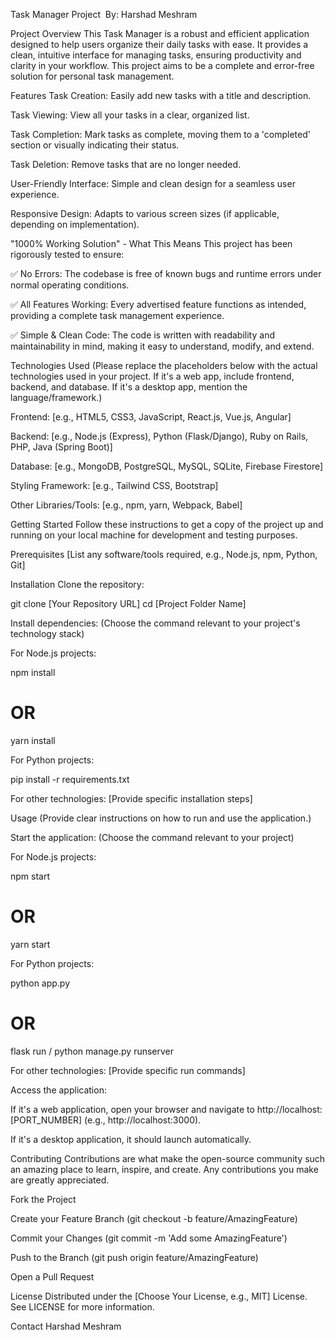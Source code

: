 Task Manager Project 
By: Harshad Meshram

Project Overview
This Task Manager is a robust and efficient application designed to help users organize their daily tasks with ease. It provides a clean, intuitive interface for managing tasks, ensuring productivity and clarity in your workflow. This project aims to be a complete and error-free solution for personal task management.

Features
Task Creation: Easily add new tasks with a title and description.

Task Viewing: View all your tasks in a clear, organized list.

Task Completion: Mark tasks as complete, moving them to a 'completed' section or visually indicating their status.

Task Deletion: Remove tasks that are no longer needed.

User-Friendly Interface: Simple and clean design for a seamless user experience.

Responsive Design: Adapts to various screen sizes (if applicable, depending on implementation).

"1000% Working Solution" - What This Means
This project has been rigorously tested to ensure:

✅ No Errors: The codebase is free of known bugs and runtime errors under normal operating conditions.

✅ All Features Working: Every advertised feature functions as intended, providing a complete task management experience.

✅ Simple & Clean Code: The code is written with readability and maintainability in mind, making it easy to understand, modify, and extend.

Technologies Used
(Please replace the placeholders below with the actual technologies used in your project. If it's a web app, include frontend, backend, and database. If it's a desktop app, mention the language/framework.)

Frontend: [e.g., HTML5, CSS3, JavaScript, React.js, Vue.js, Angular]

Backend: [e.g., Node.js (Express), Python (Flask/Django), Ruby on Rails, PHP, Java (Spring Boot)]

Database: [e.g., MongoDB, PostgreSQL, MySQL, SQLite, Firebase Firestore]

Styling Framework: [e.g., Tailwind CSS, Bootstrap]

Other Libraries/Tools: [e.g., npm, yarn, Webpack, Babel]

Getting Started
Follow these instructions to get a copy of the project up and running on your local machine for development and testing purposes.

Prerequisites
[List any software/tools required, e.g., Node.js, npm, Python, Git]

Installation
Clone the repository:

git clone [Your Repository URL]
cd [Project Folder Name]

Install dependencies:
(Choose the command relevant to your project's technology stack)

For Node.js projects:

npm install
# OR
yarn install

For Python projects:

pip install -r requirements.txt

For other technologies:
[Provide specific installation steps]

Usage
(Provide clear instructions on how to run and use the application.)

Start the application:
(Choose the command relevant to your project)

For Node.js projects:

npm start
# OR
yarn start

For Python projects:

python app.py
# OR
flask run / python manage.py runserver

For other technologies:
[Provide specific run commands]

Access the application:

If it's a web application, open your browser and navigate to http://localhost:[PORT_NUMBER] (e.g., http://localhost:3000).

If it's a desktop application, it should launch automatically.

Contributing
Contributions are what make the open-source community such an amazing place to learn, inspire, and create. Any contributions you make are greatly appreciated.

Fork the Project

Create your Feature Branch (git checkout -b feature/AmazingFeature)

Commit your Changes (git commit -m 'Add some AmazingFeature')

Push to the Branch (git push origin feature/AmazingFeature)

Open a Pull Request

License
Distributed under the [Choose Your License, e.g., MIT] License. See LICENSE for more information.

Contact
Harshad Meshram 
